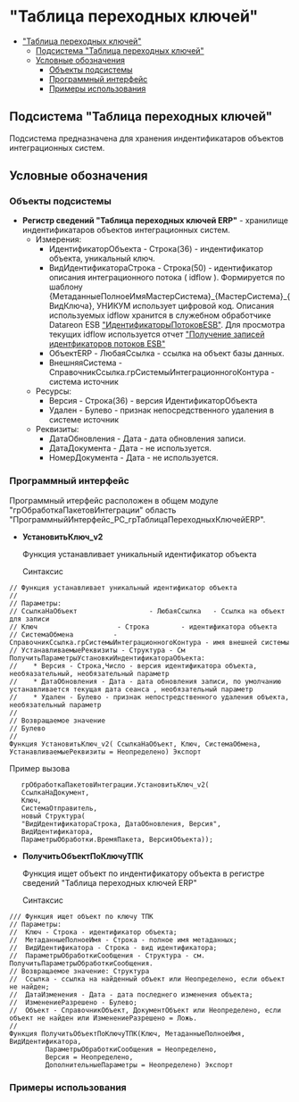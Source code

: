 # "Таблица переходных ключей"

- ["Таблица переходных ключей"](#таблица-переходных-ключей)
  - [Подсистема "Таблица переходных ключей"](#подсистема-таблица-переходных-ключей)
  - [Условные обозначения](#условные-обозначения)
    - [Объекты подсистемы](#объекты-подсистемы)
    - [Программный интерфейс](#программный-интерфейс)
    - [Примеры использования](#примеры-использования)

## Подсистема "Таблица переходных ключей"

Подсистема предназначена для хранения индентификатаров объектов интеграционных систем.

## Условные обозначения

### Объекты подсистемы

- **Регистр сведений "Таблица переходных ключей ERP"** - хранилище индентификатаров объектов интеграционных систем.
  - Измерения:
    - ИдентификаторОбъекта - Строка(36) - индентификатор объекта, уникальный ключ.
    - ВидИдентификатораСтрока - Строка(50) - идентификатор описания интеграционного потока ( idflow ). Формируется по шаблону {МетаданныеПолноеИмяМастерСистема}\_{МастерСистема}\_{ВидКлюча},
УНИКУМ использует цифровой код. Описания используемых idflow хранится в служебном обработчике Datareon ESB ["ИдентификаторыПотоковESB"](/integration/adrequest/ИдентификаторыПотоковESB.bsl).
Для просмотра текущих idflow используется отчет  ["Получение записей идентфикаторов потоков ESB"](/integration/adrequest/ПолучитьЗаписиИдентфикаторыПотоковESB.epf)
    - ОбъектERP - ЛюбаяСсылка - ссылка на объект базы данных.
    - ВнешняяСистема - СправочникСсылка.грСистемыИнтеграционногоКонтура - система источник
  - Ресурсы:
    - Версия - Строка(36) - версия ИдентификаторОбъекта
    - Удален - Булево - признак непосредственного удаления в системе источник
  - Реквизиты:
    - ДатаОбновления - Дата - дата обновления записи.
    - ДатаДокумента - Дата - не используется.
    - НомерДокумента - Дата - не используется.

### Программный интерфейс

Программный итерфейс расположен в общем модуле "грОбработкаПакетовИнтеграции" область "ПрограммныйИнтерфейс_РС_грТаблицаПереходныхКлючейERP".

- **УстановитьКлюч_v2**
  
  Функция устанавливает уникальный идентификатор объекта

  Синтаксис

```bsl
// Функция устанавливает уникальный идентификатор объекта
//
// Параметры:
// СсылкаНаОбъект                  - ЛюбаяСсылка   - Ссылка на объект для записи
// Ключ                    - Строка        - идентификатора объекта
// СистемаОбмена          - СправочникСсылка.грСистемыИнтеграционногоКонтура - имя внешней системы
// УстанавливаемыеРеквизиты - Структура - См ПолучитьПараметрыУстановкиИндентификатораОбъекта:
//    * Версия - Строка,Число - версия идентификатора объекта, необяазательный, необязательный параметр
//    * ДатаОбновления - Дата - дата обновления записи, по умолчанию устанавливается текущая дата сеанса , необязательный параметр
//    * Удален - Булево - признак непостредственного удаления объекта, необязательный параметр
//
// Возвращаемое значение
// Булево
//
Функция УстановитьКлюч_v2( СсылкаНаОбъект, Ключ, СистемаОбмена, УстанавливаемыеРеквизиты = Неопределено) Экспорт
```

  Пример вызова

```bsl
   грОбработкаПакетовИнтеграции.УстановитьКлюч_v2(
   СсылкаНаДокумент, 
   Ключ, 
   СистемаОтправитель,  
   новый Структура(
   "ВидИдентификатораСтрока, ДатаОбновления, Версия",
   ВидИдентификатора,
   ПараметрыОбработки.ВремяПакета, ВерсияОбъекта));
```

- **ПолучитьОбъектПоКлючуТПК**

  Функция ищет объект по индентификатору объекта в регистре сведений "Таблица переходных ключей ERP"

  Синтаксис

```bsl
/// Функция ищет объект по ключу ТПК
// Параметры:
//  Ключ - Строка - идентификатор объекта;
//  МетаданныеПолноеИмя - Строка - полное имя метаданных;
//  ВидИдентификатора - Строка - вид идентификатора;
//  ПараметрыОбработкиСообщения - Структура - см. ПолучитьПараметрыОбработкиСообщения.
// Возвращаемое значение: Структура
//  Ссылка - ссылка на найденный объект или Неопределено, если объект не найден;
//  ДатаИзменения - Дата - дата последнего изменения объекта;
//  ИзменениеРазрешено - Булево;
//  Объект - СправочникОбъект, ДокументОбъект или Неопределено, если объект не найден или ИзменениеРазрешено = Ложь.
//
Функция ПолучитьОбъектПоКлючуТПК(Ключ, МетаданныеПолноеИмя, ВидИдентификатора,
         ПараметрыОбработкиСообщения = Неопределено, 
         Версия = Неопределено,
         ДополнительныеПараметры = Неопределено) Экспорт
```

### Примеры использования
